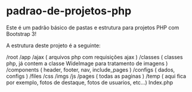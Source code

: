 padrao-de-projetos-php
======================

Este é um padrão básico de pastas e estrutura para projetos PHP com Bootstrap 3!

A estrutura deste projeto é a seguinte:

/root
  /app
    /ajax ( arquivos php com requisições ajax )
    /classes ( classes php, já contem a classe WideImage para tratamento de imagens )
    /components ( header, footer, nav, include_pages )
    /configs ( dados, configs )
  /files
    /css
    /imgs
    /js
  /pages ( todas as paginas )
  /temp ( aqui fica por exemplo, fotos de destaque, fotos de usuarios, etc…)
  Index.php
  
